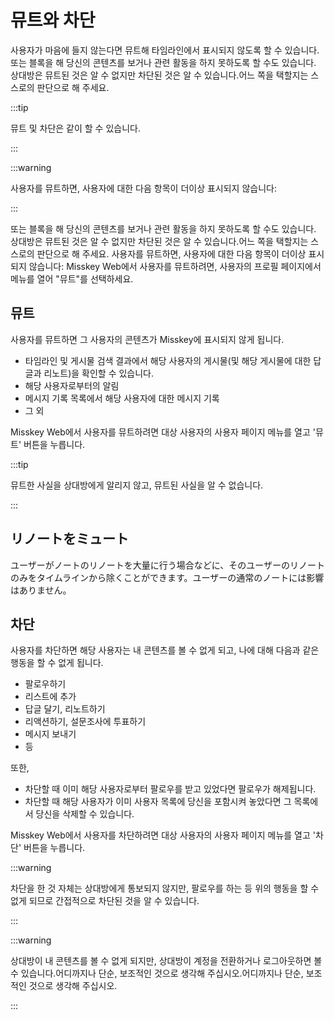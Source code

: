 # 뮤트와 차단

사용자가 마음에 들지 않는다면 뮤트해 타임라인에서 표시되지 않도록 할 수 있습니다.
또는 블록을 해 당신의 콘텐츠를 보거나 관련 활동을 하지 못하도록 할 수도 있습니다.
상대방은 뮤트된 것은 알 수 없지만 차단된 것은 알 수 있습니다.어느 쪽을 택할지는 스스로의 판단으로 해 주세요.

:::tip

뮤트 및 차단은 같이 할 수 있습니다.

:::

:::warning

사용자를 뮤트하면, 사용자에 대한 다음 항목이 더이상 표시되지 않습니다:

:::

또는 블록을 해 당신의 콘텐츠를 보거나 관련 활동을 하지 못하도록 할 수도 있습니다. 상대방은 뮤트된 것은 알 수 없지만 차단된 것은 알 수 있습니다.어느 쪽을 택할지는 스스로의 판단으로 해 주세요. 사용자를 뮤트하면, 사용자에 대한 다음 항목이 더이상 표시되지 않습니다: Misskey Web에서 사용자를 뮤트하려면, 사용자의 프로필 페이지에서 메뉴를 열어 "뮤트"를 선택하세요.

## 뮤트

사용자를 뮤트하면 그 사용자의 콘텐츠가 Misskey에 표시되지 않게 됩니다.

- 타임라인 및 게시물 검색 결과에서 해당 사용자의 게시물(및 해당 게시물에 대한 답글과 리노트)을 확인할 수 있습니다.
- 해당 사용자로부터의 알림
- 메시지 기록 목록에서 해당 사용자에 대한 메시지 기록
- 그 외

Misskey Web에서 사용자를 뮤트하려면 대상 사용자의 사용자 페이지 메뉴를 열고 '뮤트' 버튼을 누릅니다.

:::tip

뮤트한 사실을 상대방에게 알리지 않고, 뮤트된 사실을 알 수 없습니다.

:::

## リノートをミュート

ユーザーがノートのリノートを大量に行う場合などに、そのユーザーのリノートのみをタイムラインから除くことができます。ユーザーの通常のノートには影響はありません。

## 차단

사용자를 차단하면 해당 사용자는 내 콘텐츠를 볼 수 없게 되고, 나에 대해 다음과 같은 행동을 할 수 없게 됩니다.

- 팔로우하기
- 리스트에 추가
- 답글 달기, 리노트하기
- 리액션하기, 설문조사에 투표하기
- 메시지 보내기
- 등

또한,

- 차단할 때 이미 해당 사용자로부터 팔로우를 받고 있었다면 팔로우가 해제됩니다.
- 차단할 때 해당 사용자가 이미 사용자 목록에 당신을 포함시켜 놓았다면 그 목록에서 당신을 삭제할 수 있습니다.

Misskey Web에서 사용자를 차단하려면 대상 사용자의 사용자 페이지 메뉴를 열고 '차단' 버튼을 누릅니다.

:::warning

차단을 한 것 자체는 상대방에게 통보되지 않지만, 팔로우를 하는 등 위의 행동을 할 수 없게 되므로 간접적으로 차단된 것을 알 수 있습니다.

:::

:::warning

상대방이 내 콘텐츠를 볼 수 없게 되지만, 상대방이 계정을 전환하거나 로그아웃하면 볼 수 있습니다.어디까지나 단순, 보조적인 것으로 생각해 주십시오.어디까지나 단순, 보조적인 것으로 생각해 주십시오.

:::
